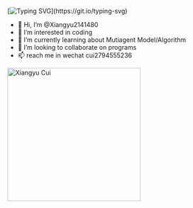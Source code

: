 [![Typing SVG](https://readme-typing-svg.demolab.com?font=Fira+Code&pause=1000&color=654AF7&width=435&lines=Stay+hungry%2C+stay+foolish.)](https://git.io/typing-svg)
- 👋 Hi, I’m @Xiangyu2141480
- 👀 I’m interested in coding
- 🌱 I’m currently learning about Mutiagent Model/Algorithm
- 💞️ I’m looking to collaborate on programs
- 📫 reach me in wechat cui2794555236
<img src="https://github.com/Xiangyu2141480/Xiangyu2141480/assets/137604408/480309ae-43ea-4dd7-891d-7e59330c7892" alt="Xiangyu Cui" width="300"/>



<!---
Xiangyu2141480/Xiangyu2141480 is a ✨ special ✨ repository because its `README.md` (this file) appears on your GitHub profile.
You can click the Preview link to take a look at your changes.
--->
